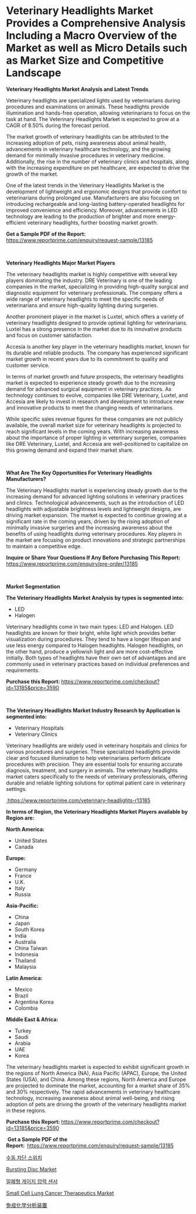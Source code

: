 <p><h1>Veterinary Headlights Market Provides a Comprehensive Analysis Including a Macro Overview of the Market as well as Micro Details such as Market Size and Competitive Landscape</h1></p><p><strong>Veterinary Headlights Market Analysis and Latest Trends</strong></p>
<p><p>Veterinary headlights are specialized lights used by veterinarians during procedures and examinations on animals. These headlights provide illumination and hands-free operation, allowing veterinarians to focus on the task at hand. The Veterinary Headlights Market is expected to grow at a CAGR of 8.50% during the forecast period.</p><p>The market growth of veterinary headlights can be attributed to the increasing adoption of pets, rising awareness about animal health, advancements in veterinary healthcare technology, and the growing demand for minimally invasive procedures in veterinary medicine. Additionally, the rise in the number of veterinary clinics and hospitals, along with the increasing expenditure on pet healthcare, are expected to drive the growth of the market.</p><p>One of the latest trends in the Veterinary Headlights Market is the development of lightweight and ergonomic designs that provide comfort to veterinarians during prolonged use. Manufacturers are also focusing on introducing rechargeable and long-lasting battery-operated headlights for improved convenience and efficiency. Moreover, advancements in LED technology are leading to the production of brighter and more energy-efficient veterinary headlights, further boosting market growth.</p></p>
<p><strong>Get a Sample PDF of the Report:&nbsp;</strong> <a href="https://www.reportprime.com/enquiry/request-sample/13185">https://www.reportprime.com/enquiry/request-sample/13185</a></p>
<p>&nbsp;</p>
<p><strong>Veterinary Headlights Major Market Players</strong></p>
<p><p>The veterinary headlights market is highly competitive with several key players dominating the industry. DRE Veterinary is one of the leading companies in the market, specializing in providing high-quality surgical and diagnostic equipment for veterinary professionals. The company offers a wide range of veterinary headlights to meet the specific needs of veterinarians and ensure high-quality lighting during surgeries.</p><p>Another prominent player in the market is Luxtel, which offers a variety of veterinary headlights designed to provide optimal lighting for veterinarians. Luxtel has a strong presence in the market due to its innovative products and focus on customer satisfaction.</p><p>Accesia is another key player in the veterinary headlights market, known for its durable and reliable products. The company has experienced significant market growth in recent years due to its commitment to quality and customer service.</p><p>In terms of market growth and future prospects, the veterinary headlights market is expected to experience steady growth due to the increasing demand for advanced surgical equipment in veterinary practices. As technology continues to evolve, companies like DRE Veterinary, Luxtel, and Accesia are likely to invest in research and development to introduce new and innovative products to meet the changing needs of veterinarians.</p><p>While specific sales revenue figures for these companies are not publicly available, the overall market size for veterinary headlights is projected to reach significant levels in the coming years. With increasing awareness about the importance of proper lighting in veterinary surgeries, companies like DRE Veterinary, Luxtel, and Accesia are well-positioned to capitalize on this growing demand and expand their market share.</p></p>
<p>&nbsp;</p>
<p><strong>What Are The Key Opportunities For Veterinary Headlights Manufacturers?</strong></p>
<p><p>The Veterinary Headlights market is experiencing steady growth due to the increasing demand for advanced lighting solutions in veterinary practices and clinics. Technological advancements, such as the introduction of LED headlights with adjustable brightness levels and lightweight designs, are driving market expansion. The market is expected to continue growing at a significant rate in the coming years, driven by the rising adoption of minimally invasive surgeries and the increasing awareness about the benefits of using headlights during veterinary procedures. Key players in the market are focusing on product innovations and strategic partnerships to maintain a competitive edge.</p></p>
<p><strong>Inquire or Share Your Questions If Any Before Purchasing This Report:</strong> <a href="https://www.reportprime.com/enquiry/pre-order/13185">https://www.reportprime.com/enquiry/pre-order/13185</a></p>
<p>&nbsp;</p>
<p><strong>Market Segmentation</strong></p>
<p><strong>The Veterinary Headlights Market Analysis by types is segmented into:</strong></p>
<p><ul><li>LED</li><li>Halogen</li></ul></p>
<p><p>Veterinary headlights come in two main types: LED and Halogen. LED headlights are known for their bright, white light which provides better visualization during procedures. They tend to have a longer lifespan and use less energy compared to Halogen headlights. Halogen headlights, on the other hand, produce a yellowish light and are more cost-effective initially. Both types of headlights have their own set of advantages and are commonly used in veterinary practices based on individual preferences and requirements.</p></p>
<p><strong>Purchase this Report:&nbsp;</strong><a href="https://www.reportprime.com/checkout?id=13185&price=3590">https://www.reportprime.com/checkout?id=13185&price=3590</a></p>
<p>&nbsp;</p>
<p><strong>The Veterinary Headlights Market Industry Research by Application is segmented into:</strong></p>
<p><ul><li>Veterinary Hospitals</li><li>Veterinary Clinics</li></ul></p>
<p><p>Veterinary headlights are widely used in veterinary hospitals and clinics for various procedures and surgeries. These specialized headlights provide clear and focused illumination to help veterinarians perform delicate procedures with precision. They are essential tools for ensuring accurate diagnosis, treatment, and surgery in animals. The veterinary headlights market caters specifically to the needs of veterinary professionals, offering durable and reliable lighting solutions for optimal patient care in veterinary settings.</p></p>
<p><a href="https://www.reportprime.com/veterinary-headlights-r13185">&nbsp;https://www.reportprime.com/veterinary-headlights-r13185</a></p>
<p><strong>In terms of Region, the Veterinary Headlights Market Players available by Region are:</strong></p>
<p>
    <p> <strong> North America: </strong>
        <ul>
            <li>United States</li>
            <li>Canada</li>
        </ul>
        </p> 
    <p> <strong> Europe: </strong>
        <ul>
            <li>Germany</li>
            <li>France</li>
            <li>U.K.</li>
            <li>Italy</li>
            <li>Russia</li>
        </ul>
        </p> 
    <p> <strong> Asia-Pacific: </strong>
        <ul>
            <li>China</li>
            <li>Japan</li>
            <li>South Korea</li>
            <li>India</li>
            <li>Australia</li>
            <li>China Taiwan</li>
            <li>Indonesia</li>
            <li>Thailand</li>
            <li>Malaysia</li>
        </ul>
        </p> 
    <p> <strong> Latin America: </strong>
        <ul>
            <li>Mexico</li>
            <li>Brazil</li>
            <li>Argentina Korea</li>
            <li>Colombia</li>
        </ul>
        </p> 
    <p> <strong> Middle East & Africa: </strong>
        <ul>
            <li>Turkey</li>
            <li>Saudi</li>
            <li>Arabia</li>
            <li>UAE</li>
            <li>Korea</li>
        </ul>
    </p>
    </p>
<p><p>The veterinary headlights market is expected to exhibit significant growth in the regions of North America (NA), Asia Pacific (APAC), Europe, the United States (USA), and China. Among these regions, North America and Europe are projected to dominate the market, accounting for a market share of 35% and 30% respectively. The rapid advancements in veterinary healthcare technology, increasing awareness about animal well-being, and rising adoption of pets are driving the growth of the veterinary headlights market in these regions.</p></p>
<p><strong>Purchase this Report: </strong><a href="https://www.reportprime.com/checkout?id=13185&price=3590">https://www.reportprime.com/checkout?id=13185&price=3590</a></p>
<p>&nbsp;<strong>Get a Sample PDF of the Report:&nbsp;&nbsp;</strong><a href="https://www.reportprime.com/enquiry/request-sample/13185">https://www.reportprime.com/enquiry/request-sample/13185</a></p>
<p><strong></strong></p>
<p><p><a href="https://github.com/khytkeqagplkzqvh/Market-Research-Report-List-3/blob/main/843024677834.md">수동 차단 스위치</a></p><p><a href="https://medium.com/@julia.vaughan5768/strategic-insights-into-global-bursting-disc-market-trends-2024-2031-covered-in-124-pages-e229e67f269a">Bursting Disc Market</a></p><p><a href="https://github.com/TimmyMann6767/Market-Research-Report-List-2/blob/main/556726377835.md">밀폐형 게이지 압력 센서</a></p><p><a href="https://github.com/eeenafisainka/Market-Research-Report-List-1/blob/main/small-cell-lung-cancer-therapeutics-market.md">Small Cell Lung Cancer Therapeutics Market</a></p><p><a href="https://medium.com/@linabernier2023/%E5%85%8D%E7%96%AB%E5%8C%96%E5%AD%A6%E5%88%86%E6%9E%90%E8%A3%85%E7%BD%AE%E5%B8%82%E5%A0%B4%E3%81%AE%E6%96%B0%E3%81%9F%E3%81%AA%E3%83%88%E3%83%AC%E3%83%B3%E3%83%89-2024%E5%B9%B4%E3%81%8B%E3%82%892031%E5%B9%B4%E3%81%BE%E3%81%A7%E3%81%AE%E4%B8%96%E7%95%8C%E5%B1%95%E6%9C%9B%E3%81%A8%E5%B0%86%E6%9D%A5%E3%81%AE%E8%A6%8B%E9%80%9A%E3%81%97-c678e19aa551">免疫化学分析装置</a></p></p>